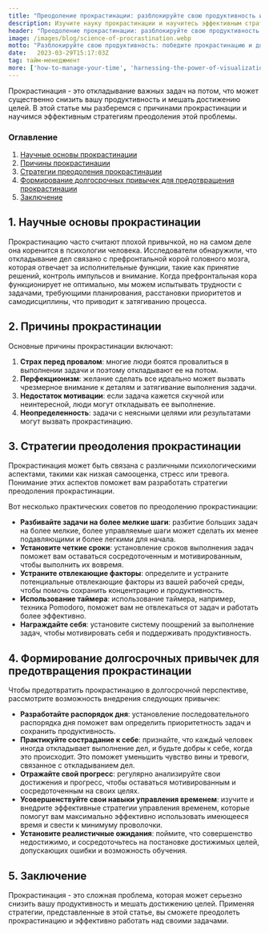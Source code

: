 ```yaml
---
title: "Преодоление прокрастинации: разблокируйте свою продуктивность и достигните своих целей"
description: Изучите науку прокрастинации и научитесь эффективным стратегиям преодоления барьеров продуктивности. Раскройте свой потенциал и достигните своих целей с помощью этого всестороннего руководства.
header: "Преодоление прокрастинации: разблокируйте свою продуктивность и достигните своих целей"
image: /images/blog/science-of-procrastination.webp
motto: "Разблокируйте свою продуктивность: победите прокрастинацию и достигните своих целей"
date:	2023-03-29T15:17:03Z
tag: тайм-менеджмент
more: ['how-to-manage-your-time', 'harnessing-the-power-of-visualization']
---
```

Прокрастинация - это откладывание важных задач на потом, что может существенно снизить вашу продуктивность и мешать достижению целей. В этой статье мы разберемся с причинами прокрастинации и научимся эффективным стратегиям преодоления этой проблемы.

### Оглавление

1. [Научные основы прокрастинации](#science)
2. [Причины прокрастинации](#why)
3. [Стратегии преодоления прокрастинации](#strategies)
4. [Формирование долгосрочных привычек для предотвращения прокрастинации](#habits)
5. [Заключение](#conclusion)

<a name="science"></a>

## 1. Научные основы прокрастинации

Прокрастинацию часто считают плохой привычкой, но на самом деле она коренится в психологии человека. Исследователи обнаружили, что откладывание дел связано с префронтальной корой головного мозга, которая отвечает за исполнительные функции, такие как принятие решений, контроль импульсов и внимание. Когда префронтальная кора функционирует не оптимально, мы можем испытывать трудности с задачами, требующими планирования, расстановки приоритетов и самодисциплины, что приводит к затягиванию процесса.

<a name="why"></a>

## 2. Причины прокрастинации

Основные причины прокрастинации включают:

1.  **Страх перед провалом**: многие люди боятся провалиться в выполнении задачи и поэтому откладывают ее на потом.
2.  **Перфекционизм**: желание сделать все идеально может вызвать чрезмерное внимание к деталям и затягивание выполнения задачи.
3.  **Недостаток мотивации**: если задача кажется скучной или неинтересной, люди могут откладывать ее выполнение.
4.  **Неопределенность**: задачи с неясными целями или результатами могут вызвать прокрастинацию.

<a name="strategies"></a>

## 3. Стратегии преодоления прокрастинации

Прокрастинация может быть связана с различными психологическими аспектами, такими как низкая самооценка, стресс или тревога. Понимание этих аспектов поможет вам разработать стратегии преодоления прокрастинации.

Вот несколько практических советов по преодолению прокрастинации:

* **Разбивайте задачи на более мелкие шаги**: разбитие больших задач на более мелкие, более управляемые шаги может сделать их менее подавляющими и более легкими для начала.
* **Установите четкие сроки**: установление сроков выполнения задач поможет вам оставаться сосредоточенным и мотивированным, чтобы выполнить их вовремя.
* **Устраните отвлекающие факторы**: определите и устраните потенциальные отвлекающие факторы из вашей рабочей среды, чтобы помочь сохранить концентрацию и продуктивность.
* **Использование таймера**: использование таймера, например, техника Pomodoro, поможет вам не отвлекаться от задач и работать более эффективно.
* **Награждайте себя**: установите систему поощрений за выполнение задач, чтобы мотивировать себя и поддерживать продуктивность.

<a name="habits"></a>

## 4. Формирование долгосрочных привычек для предотвращения прокрастинации

Чтобы предотвратить прокрастинацию в долгосрочной перспективе, рассмотрите возможность внедрения следующих привычек:

* **Разработайте распорядок дня**: установление последовательного распорядка дня поможет вам определить приоритетность задач и сохранить продуктивность.
* **Практикуйте сострадание к себе**: признайте, что каждый человек иногда откладывает выполнение дел, и будьте добры к себе, когда это происходит. Это поможет уменьшить чувство вины и тревоги, связанное с откладыванием дел.
* **Отражайте свой прогресс**: регулярно анализируйте свои достижения и прогресс, чтобы оставаться мотивированным и сосредоточенным на своих целях.
* **Усовершенствуйте свои навыки управления временем**: изучите и внедрите эффективные стратегии управления временем, которые помогут вам максимально эффективно использовать имеющееся время и свести к минимуму проволочки.
* **Установите реалистичные ожидания**: поймите, что совершенство недостижимо, и сосредоточьтесь на постановке достижимых целей, допускающих ошибки и возможность обучения.

<a name="conclusion"></a>

## 5. Заключение

Прокрастинация - это сложная проблема, которая может серьезно снизить вашу продуктивность и мешать достижению целей. Применяя стратегии, представленные в этой статье, вы сможете преодолеть прокрастинацию и эффективно работать над своими задачами.
